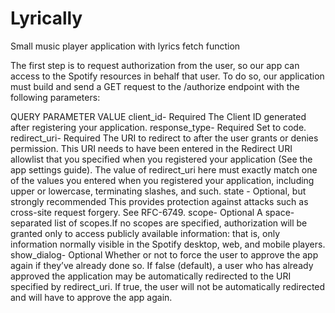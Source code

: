 # Lyrically
Small music player application  with lyrics fetch function

The first step is to request authorization from the user, so our app can access to the Spotify resources in behalf that user. To do so, our application must build and send a GET request to the /authorize endpoint with the following parameters:

QUERY PARAMETER	VALUE
client_id-	Required
            The Client ID generated after registering your application.
response_type-	Required Set to code.
redirect_uri-	Required
    The URI to redirect to after the user grants or denies permission. This URI needs to have been entered in the Redirect URI allowlist that you specified when you         registered your application (See the app settings guide). The value of redirect_uri here must exactly match one of the values you entered when you registered your       application, including upper or lowercase, terminating slashes, and such.
state -	Optional, but strongly recommended
        This provides protection against attacks such as cross-site request forgery. See RFC-6749.
scope- 	Optional
        A space-separated list of scopes.If no scopes are specified, authorization will be granted only to access publicly available information: that is, only                   information normally visible in the Spotify desktop, web, and mobile players.
show_dialog-	Optional
        Whether or not to force the user to approve the app again if they’ve already done so. If false (default), a user who has already approved the application may be         automatically redirected to the URI specified by redirect_uri. If true, the user will not be automatically redirected and will have to approve the app again.
